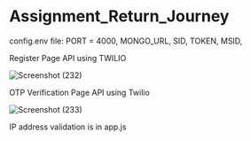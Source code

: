 # Assignment_Return_Journey

config.env file: 
PORT = 4000,
MONGO_URL, 
SID, 
TOKEN, 
MSID,

Register Page API using TWILIO

![Screenshot (232)](https://github.com/vivek147-cyber/Assignment_Return_Journey/assets/65790028/f4747f56-66b5-461a-9546-1a88ec023f2b)

OTP Verification Page API using Twilio

![Screenshot (233)](https://github.com/vivek147-cyber/Assignment_Return_Journey/assets/65790028/dd37af03-12ee-40df-9d83-0d4299b26311)


IP address validation is in app.js 
